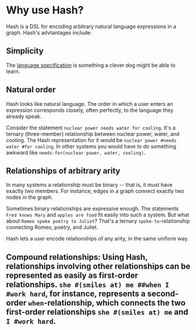# Why use Hash?

Hash is a DSL for encoding arbitrary natural language expressions in a graph. Hash's advtantages include:

## Simplicity
The [language specification](the-hash-language.md) is something a clever dog might be able to learn.

## Natural order
Hash looks like natural language. The order in which a user enters an expression corresponds closely, often perfectly, to the language they already speak.

Consider the statement `nuclear power needs water for cooling`. It's a ternary (three-member) relationship between nuclear power, water, and cooling. The Hash representation for it would be `nuclear power #needs water #for cooling`. In other systems you would have to do something awkward like `needs-for(nuclear power, water, cooling)`.

## Relationships of arbitrary arity
In many systems a relationship must be binary -- that is, it must have exactly two members. For instance, edges in a graph connect exactly two nodes in the graph.

Sometimes binary relationships are expressive enough. The statements `Fred knows Mary` and `apples are food` fit easily into such a system. But what about `Romeo spoke poetry to Juliet`? That's a ternary `spoke-to`-relationship connecting Romeo, poetry, and Juliet.

Hash lets a user encode relationships of any arity, in the same uniform way.

## Compound relationships: Using Hash, relationships involving other relationships can be represented as easily as first-order relationships. `she #(smiles at) me ##when I #work hard`, for instance, represents a second-order `when`-relationship, which connects the two first-order relationships `she #(smiles at) me` and `I #work hard`.

